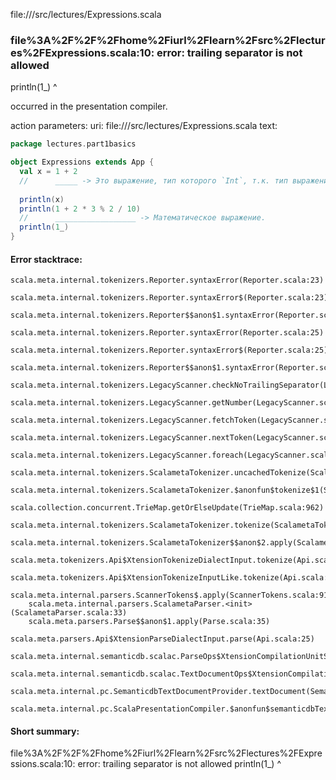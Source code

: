 file://<WORKSPACE>/src/lectures/Expressions.scala
### file%3A%2F%2F%2Fhome%2Fiurl%2Flearn%2Fsrc%2Flectures%2FExpressions.scala:10: error: trailing separator is not allowed
  println(1_)
           ^

occurred in the presentation compiler.

action parameters:
uri: file://<WORKSPACE>/src/lectures/Expressions.scala
text:
```scala
package lectures.part1basics

object Expressions extends App {
  val x = 1 + 2
  //      _____ -> Это выражение, тип которого `Int`, т.к. тип выражения равен типу значения, которое получается при вычислении выражения.
  
  println(x)
  println(1 + 2 * 3 % 2 / 10)
  //      __________________ -> Математическое выражение.
  println(1_)
}

```



#### Error stacktrace:

```
scala.meta.internal.tokenizers.Reporter.syntaxError(Reporter.scala:23)
	scala.meta.internal.tokenizers.Reporter.syntaxError$(Reporter.scala:23)
	scala.meta.internal.tokenizers.Reporter$$anon$1.syntaxError(Reporter.scala:33)
	scala.meta.internal.tokenizers.Reporter.syntaxError(Reporter.scala:25)
	scala.meta.internal.tokenizers.Reporter.syntaxError$(Reporter.scala:25)
	scala.meta.internal.tokenizers.Reporter$$anon$1.syntaxError(Reporter.scala:33)
	scala.meta.internal.tokenizers.LegacyScanner.checkNoTrailingSeparator(LegacyScanner.scala:768)
	scala.meta.internal.tokenizers.LegacyScanner.getNumber(LegacyScanner.scala:869)
	scala.meta.internal.tokenizers.LegacyScanner.fetchToken(LegacyScanner.scala:335)
	scala.meta.internal.tokenizers.LegacyScanner.nextToken(LegacyScanner.scala:211)
	scala.meta.internal.tokenizers.LegacyScanner.foreach(LegacyScanner.scala:1011)
	scala.meta.internal.tokenizers.ScalametaTokenizer.uncachedTokenize(ScalametaTokenizer.scala:24)
	scala.meta.internal.tokenizers.ScalametaTokenizer.$anonfun$tokenize$1(ScalametaTokenizer.scala:17)
	scala.collection.concurrent.TrieMap.getOrElseUpdate(TrieMap.scala:962)
	scala.meta.internal.tokenizers.ScalametaTokenizer.tokenize(ScalametaTokenizer.scala:17)
	scala.meta.internal.tokenizers.ScalametaTokenizer$$anon$2.apply(ScalametaTokenizer.scala:332)
	scala.meta.tokenizers.Api$XtensionTokenizeDialectInput.tokenize(Api.scala:25)
	scala.meta.tokenizers.Api$XtensionTokenizeInputLike.tokenize(Api.scala:14)
	scala.meta.internal.parsers.ScannerTokens$.apply(ScannerTokens.scala:912)
	scala.meta.internal.parsers.ScalametaParser.<init>(ScalametaParser.scala:33)
	scala.meta.parsers.Parse$$anon$1.apply(Parse.scala:35)
	scala.meta.parsers.Api$XtensionParseDialectInput.parse(Api.scala:25)
	scala.meta.internal.semanticdb.scalac.ParseOps$XtensionCompilationUnitSource.toSource(ParseOps.scala:17)
	scala.meta.internal.semanticdb.scalac.TextDocumentOps$XtensionCompilationUnitDocument.toTextDocument(TextDocumentOps.scala:206)
	scala.meta.internal.pc.SemanticdbTextDocumentProvider.textDocument(SemanticdbTextDocumentProvider.scala:54)
	scala.meta.internal.pc.ScalaPresentationCompiler.$anonfun$semanticdbTextDocument$1(ScalaPresentationCompiler.scala:356)
```
#### Short summary: 

file%3A%2F%2F%2Fhome%2Fiurl%2Flearn%2Fsrc%2Flectures%2FExpressions.scala:10: error: trailing separator is not allowed
  println(1_)
           ^